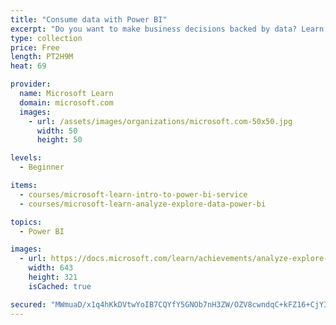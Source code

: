 ```yaml
---
title: "Consume data with Power BI"
excerpt: "Do you want to make business decisions backed by data? Learn how to do that in Power BI. Learn to work in Power BI to review and interact with this content to make business decisions."
type: collection
price: Free
length: PT2H9M
heat: 69

provider:
  name: Microsoft Learn
  domain: microsoft.com
  images:
    - url: /assets/images/organizations/microsoft.com-50x50.jpg
      width: 50
      height: 50

levels:
  - Beginner

items:
  - courses/microsoft-learn-intro-to-power-bi-service
  - courses/microsoft-learn-analyze-explore-data-power-bi

topics:
  - Power BI

images:
  - url: https://docs.microsoft.com/learn/achievements/analyze-explore-data-power-bi-social.png
    width: 643
    height: 321
    isCached: true

secured: "MWmuaD/x1q4hKkDVtwYoIB7CQYfY5GNOb7nH3ZW/OZV8cwndqC+kFZ16+CjY3Q0I6C0z0SjQtVAbfuD1rk9B7n+pgLjsGfEqu0bt3TkuqoBCWk4ddfe5Q5BfAKL7j11Uz1liDf+mSGpSqdpEYXCjVU/lUOnu7LF3RhdWH7P90rCeKgHE+JCjvmmHzTGTslvqv3+JhM6amslvH7SlvpoBXV26cklyGLej+/XzqhkREuYrn7ZunMyJTDN0dvQgBh+jGj+YpW57WvDHH5gWNnZ9IHLUXe0q0W4vxSNT83M5Q/r6O1olofNDPljvsE2fZAKJTleso5DehPml7TyyyZfMjQ==;lu0aYzuI5gWHkNJ37yQ+GA=="
---
```


